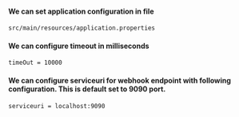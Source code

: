 #### We can set application configuration in file
```
src/main/resources/application.properties
```
#### We can configure timeout in milliseconds
```
timeOut = 10000
```
#### We can configure serviceuri for webhook endpoint with following configuration. This is default set to 9090 port.
```
serviceuri = localhost:9090
```

